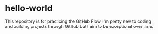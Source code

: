 # hello-world
This repository is for practicing the GitHub Flow. I'm pretty new to coding and building projects through GitHub but I aim to be exceptional over time.
